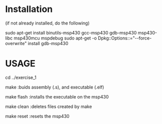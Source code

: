 # Installation
(if not already installed, do the following)

sudo apt-get install binutils-msp430 gcc-msp430 gdb-msp430 msp430-libc msp430mcu mspdebug 
sudo apt-get -o Dpkg::Options::="--force-overwrite" install gdb-msp430 


# USAGE  

cd ../exercise_1
                                                                                                           
make         :buids assembly (.s), and executable (.elf)
                            
make flash   :installs the executable on the msp430
                           
make clean   :deletes files created by make
                           
make reset   :resets the msp430 

